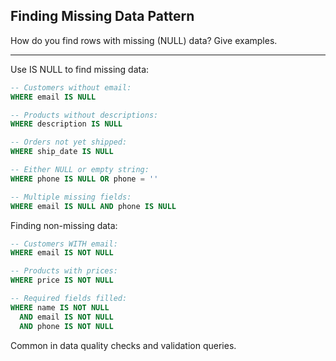 ## Finding Missing Data Pattern

How do you find rows with missing (NULL) data? Give examples.

---

Use IS NULL to find missing data:

```sql
-- Customers without email:
WHERE email IS NULL

-- Products without descriptions:
WHERE description IS NULL

-- Orders not yet shipped:
WHERE ship_date IS NULL

-- Either NULL or empty string:
WHERE phone IS NULL OR phone = ''

-- Multiple missing fields:
WHERE email IS NULL AND phone IS NULL
```

Finding non-missing data:
```sql
-- Customers WITH email:
WHERE email IS NOT NULL

-- Products with prices:
WHERE price IS NOT NULL

-- Required fields filled:
WHERE name IS NOT NULL 
  AND email IS NOT NULL
  AND phone IS NOT NULL
```

Common in data quality checks and validation queries.


